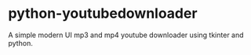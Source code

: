 # python-youtubedownloader
A simple modern UI mp3 and mp4 youtube downloader using tkinter and python.
